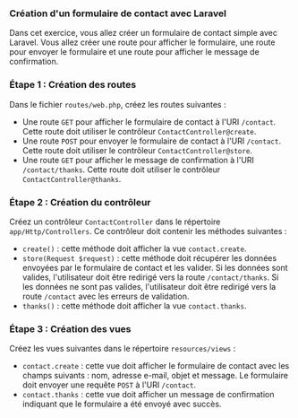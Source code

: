 ### Création d'un formulaire de contact avec Laravel

Dans cet exercice, vous allez créer un formulaire de contact simple avec Laravel. Vous allez créer une route pour afficher le formulaire, une route pour envoyer le formulaire et une route pour afficher le message de confirmation.

### Étape 1 : Création des routes

Dans le fichier `routes/web.php`, créez les routes suivantes :

- Une route `GET` pour afficher le formulaire de contact à l'URI `/contact`. Cette route doit utiliser le contrôleur `ContactController@create`.
- Une route `POST` pour envoyer le formulaire de contact à l'URI `/contact`. Cette route doit utiliser le contrôleur `ContactController@store`.
- Une route `GET` pour afficher le message de confirmation à l'URI `/contact/thanks`. Cette route doit utiliser le contrôleur `ContactController@thanks`.

### Étape 2 : Création du contrôleur

Créez un contrôleur `ContactController` dans le répertoire `app/Http/Controllers`. Ce contrôleur doit contenir les méthodes suivantes :

- `create()` : cette méthode doit afficher la vue `contact.create`.
- `store(Request $request)` : cette méthode doit récupérer les données envoyées par le formulaire de contact et les valider. Si les données sont valides, l'utilisateur doit être redirigé vers la route `/contact/thanks`. Si les données ne sont pas valides, l'utilisateur doit être redirigé vers la route `/contact` avec les erreurs de validation.
- `thanks()` : cette méthode doit afficher la vue `contact.thanks`.

### Étape 3 : Création des vues

Créez les vues suivantes dans le répertoire `resources/views` :

- `contact.create` : cette vue doit afficher le formulaire de contact avec les champs suivants : nom, adresse e-mail, objet et message. Le formulaire doit envoyer une requête `POST` à l'URI `/contact`.
- `contact.thanks` : cette vue doit afficher un message de confirmation indiquant que le formulaire a été envoyé avec succès.